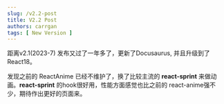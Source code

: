 ```yaml
---
slug: /v2.2-post
title: V2.2 Post
authors: carrgan
tags: [ New Version ]
---
```


距离v2.1(2023-7) 发布又过了一年多了，更新了Docusaurus, 并且升级到了React18。

发现之前的 ReactAnime 已经不维护了，换了比较主流的 **react-sprint** 来做动画。**react-sprint** 的hook很好用，性能方面感觉也比之前的
react-anime强不少，期待作出更好的页面来。